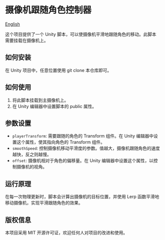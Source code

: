 # 摄像机跟随角色控制器

[English](https://github.com/make-game-modules/camera-follow-character-controller/blob/main/README.en.md)

这个项目提供了一个 Unity 脚本，可以使摄像机平滑地跟随角色的移动。此脚本需要挂载在摄像机上。

## 如何安装

在 Unity 项目中，任意位置使用 git clone 本仓库即可。

## 如何使用

1. 将此脚本挂载到主摄像机上。
2. 在 Unity 编辑器中设置脚本的 public 属性。

## 参数设置

- `playerTransform`: 需要跟随的角色的 Transform 组件。在 Unity 编辑器中设置这个属性，使其指向角色的 Transform 组件。
- `smoothSpeed`: 控制摄像机移动平滑度的参数。值越大，摄像机跟随角色的速度越快，反之则越慢。
- `offset`: 摄像机相对于角色的偏移量。在 Unity 编辑器中设置这个属性，以控制摄像机的视角。

## 运行原理

在每一次物理更新时，脚本会计算出摄像机的目标位置，并使用 Lerp 函数平滑地移动摄像机，实现平滑跟随角色的效果。

## 版权信息

本项目采用 MIT 开源许可证，欢迎任何人对项目的改进和使用。
